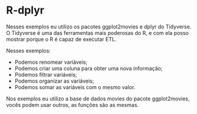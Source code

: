 # R-dplyr

Nesses exemplos eu utilizo os pacotes ggplot2movies e dplyr do Tidyverse.
O Tidyverse é uma das ferramentas mais poderosas do R, e com ela posso mostrar porque o R é capaz de executar ETL.

Nesses exemplos:

* Podemos renomear variáveis;
* Podemos criar uma coluna para obter uma nova informação;
* Podemos filtrar variáveis;
* Podemos organizar as variáveis;
* Podemos somar as variáveis com o mesmo valor.

Nos exemplos eu utilizo a base de dados movies do pacote ggplot2movies, vocês podem usar outros, as funções são as mesmas.

